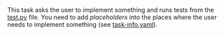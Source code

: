 This task asks the user to implement something and runs tests from the [test.py](tests/test.py) file.
You need to add _placeholders_ into the places where the user needs to implement something (see [task-info.yaml](task-info.yaml)).

